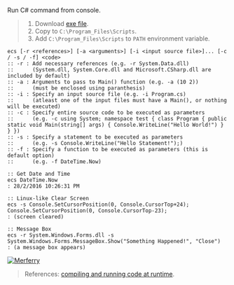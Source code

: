 Run C# command from console.
> 1. Download [exe file](https://github.com/winp/extra-bel/releases/download/1.0.0/ebel.cmd).
> 2. Copy to `C:\Program_Files\Scripts`.
> 3. Add `C:\Program_Files\Scripts` to `PATH` environment variable.


```
ecs [-r <references>] [-a <arguments>] [-i <input source file>]... [-c / -s / -f] <code>
:: -r : Add necessary references (e.g. -r System.Data.dll)
::      (System.dll, System.Core.dll and Microsoft.CSharp.dll are included by default)
:: -a : Arguments to pass to Main() function (e.g. -a (10 2))
::      (must be enclosed using paranthesis)
:: -i : Specify an input source file (e.g. -i Program.cs)
::      (atleast one of the input files must have a Main(), or nothing will be executed)
:: -c : Specify entire source code to be executed as parameters
::      (e.g. -c using System; namespace test { class Program { public static void Main(string[] args) { Console.WriteLine("Hello World!") } } })
:: -s : Specify a statement to be executed as parameters
::      (e.g. -s Console.WriteLine("Hello Statement!");)
:: -f : Specify a function to be executed as parameters (this is default option)
::      (e.g. -f DateTime.Now)
```

```batch
:: Get Date and Time
ecs DateTime.Now
: 28/2/2016 10:26:31 PM

:: Linux-like Clear Screen
ecs -s Console.SetCursorPosition(0, Console.CursorTop+24); Console.SetCursorPosition(0, Console.CursorTop-23);
: (screen cleared)

:: Message Box
ecs -r System.Windows.Forms.dll -s System.Windows.Forms.MessageBox.Show("Something Happened!", "Close")
: (a message box appears)
```


[![Merferry](https://i.imgur.com/xTvqw9i.jpg)](https://merfery.github.io)
> References: [compiling and running code at runtime](http://simeonpilgrim.com/blog/2007/12/04/compiling-and-running-code-at-runtime/).
